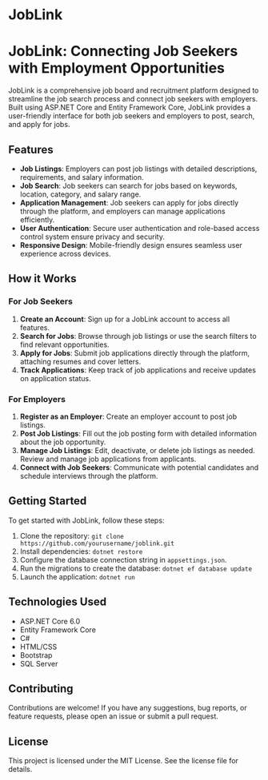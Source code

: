 # JobLink

# JobLink: Connecting Job Seekers with Employment Opportunities

JobLink is a comprehensive job board and recruitment platform designed to streamline the job search process and connect job seekers with employers. Built using ASP.NET Core and Entity Framework Core, JobLink provides a user-friendly interface for both job seekers and employers to post, search, and apply for jobs.

## Features

- **Job Listings**: Employers can post job listings with detailed descriptions, requirements, and salary information.
- **Job Search**: Job seekers can search for jobs based on keywords, location, category, and salary range.
- **Application Management**: Job seekers can apply for jobs directly through the platform, and employers can manage applications efficiently.
- **User Authentication**: Secure user authentication and role-based access control system ensure privacy and security.
- **Responsive Design**: Mobile-friendly design ensures seamless user experience across devices.

## How it Works

### For Job Seekers

1. **Create an Account**: Sign up for a JobLink account to access all features.
2. **Search for Jobs**: Browse through job listings or use the search filters to find relevant opportunities.
3. **Apply for Jobs**: Submit job applications directly through the platform, attaching resumes and cover letters.
4. **Track Applications**: Keep track of job applications and receive updates on application status.

### For Employers

1. **Register as an Employer**: Create an employer account to post job listings.
2. **Post Job Listings**: Fill out the job posting form with detailed information about the job opportunity.
3. **Manage Job Listings**: Edit, deactivate, or delete job listings as needed. Review and manage job applications from applicants.
4. **Connect with Job Seekers**: Communicate with potential candidates and schedule interviews through the platform.

## Getting Started

To get started with JobLink, follow these steps:

1. Clone the repository: `git clone https://github.com/yourusername/joblink.git`
2. Install dependencies: `dotnet restore`
3. Configure the database connection string in `appsettings.json`.
4. Run the migrations to create the database: `dotnet ef database update`
5. Launch the application: `dotnet run`

## Technologies Used

- ASP.NET Core 6.0
- Entity Framework Core
- C#
- HTML/CSS
- Bootstrap
- SQL Server

## Contributing

Contributions are welcome! If you have any suggestions, bug reports, or feature requests, please open an issue or submit a pull request.

## License

This project is licensed under the MIT License. See the license file for details.
